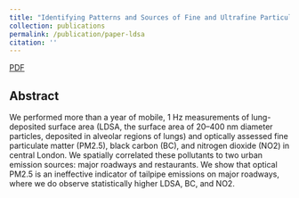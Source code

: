 ```yaml
---
title: "Identifying Patterns and Sources of Fine and Ultrafine Particulate Matter in London Using Mobile Measurements of Lung-Deposited Surface Area"
collection: publications
permalink: /publication/paper-ldsa
citation: ''
---
```

[PDF](https://rishabhshah-92.github.io/files/paper-ldsa.pdf)
## Abstract
We performed more than a year of mobile, 1 Hz measurements of lung-deposited surface area (LDSA, the surface area of 20–400 nm diameter particles, deposited in alveolar regions of lungs) and optically assessed fine particulate matter (PM2.5), black carbon (BC), and nitrogen dioxide (NO2) in central London. We spatially correlated these pollutants to two urban emission sources: major roadways and restaurants. We show that optical PM2.5 is an ineffective indicator of tailpipe emissions on major roadways, where we do observe statistically higher LDSA, BC, and NO2.